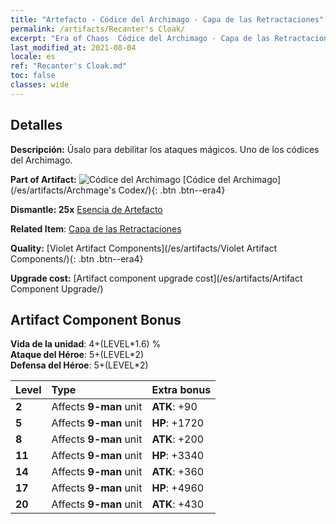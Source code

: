 ```yaml
---
title: "Artefacto - Códice del Archimago - Capa de las Retractaciones"
permalink: /artifacts/Recanter's Cloak/
excerpt: "Era of Chaos  Códice del Archimago - Capa de las Retractaciones. Úsalo para debilitar los ataques mágicos. Uno de los códices del Archimago."
last_modified_at: 2021-08-04
locale: es
ref: "Recanter's Cloak.md"
toc: false
classes: wide
---
```




## Detalles

 **Descripción:** Úsalo para debilitar los ataques mágicos. Uno de los códices del Archimago.

 **Part of Artifact:** ![Códice del Archimago](/images/t/icon_artifact_34.png) [Códice del Archimago](/es/artifacts/Archmage's Codex/){: .btn .btn--era4}

 **Dismantle: 25x** [Esencia de Artefacto](/ItemsES/con_905/)

 **Related Item**: [Capa de las Retractaciones](/ItemsES/art_137/)

 **Quality:** [Violet Artifact Components](/es/artifacts/Violet Artifact Components/){: .btn .btn--era4}

 **Upgrade cost:** [Artifact component upgrade cost](/es/artifacts/Artifact Component Upgrade/)

## Artifact Component Bonus

  **Vida de la unidad**: 4+(LEVEL\*1.6) %<br/>**Ataque del Héroe**: 5+(LEVEL\*2)<br/>**Defensa del Héroe**: 5+(LEVEL\*2)

  |  Level  | Type |    Extra bonus  | 
  |:--------|:-----|:----------------| 
  | **2** | Affects **9-man** unit | **ATK**: +90 | 
  | **5** | Affects **9-man** unit | **HP**: +1720 | 
  | **8** | Affects **9-man** unit | **ATK**: +200 | 
  | **11** | Affects **9-man** unit | **HP**: +3340 | 
  | **14** | Affects **9-man** unit | **ATK**: +360 | 
  | **17** | Affects **9-man** unit | **HP**: +4960 | 
  | **20** | Affects **9-man** unit | **ATK**: +430 | 
